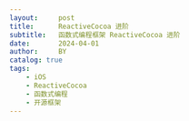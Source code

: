```yaml
---
layout:     post
title:      ReactiveCocoa 进阶
subtitle:   函数式编程框架 ReactiveCocoa 进阶
date:       2024-04-01
author:     BY
catalog: true
tags:
    - iOS
    - ReactiveCocoa
    - 函数式编程
    - 开源框架
---
```


